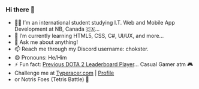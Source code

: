 ### Hi there 👋

- 🧑‍💻 I’m an international student studying I.T. Web and Mobile App Development at NB, Canada 🇨🇦...
- 🌱 I’m currently learning HTML5, CSS, C#, UI/UX, and more...
- 💬 Ask me about anything!
- 📫 Reach me through my Discord username: chokster.
- 😄 Pronouns: He/Him
- ⚡ Fun fact: [Previous DOTA 2 Leaderboard Player](https://imgur.com/qzw2bzF)... Casual Gamer atm 🎮
- Challenge me at [Typeracer.com](https://play.typeracer.com/) | [Profile](https://data.typeracer.com/misc/badge?user=kuyachok)
- or Notris Foes (Tetris Battle) 💯

